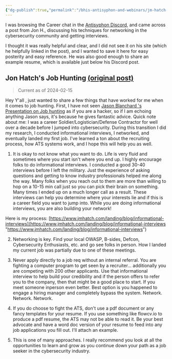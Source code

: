 ```yaml
---
{"dg-publish":true,"permalink":"/bhis-antisyphon-and-webinars/jm-hatch-hiring/"}
---
```


I was browsing the Career chat in the [Antisyphon Discord](https://discord.gg/antisyphon), and came across a post from Jon H., discussing his techniques for networking in the cybersecurity community and getting interviews. 

I thought it was really helpful and clear, and I did not see it on his site (which he helpfully linked in the post), and I wanted to save it here for easy posterity and easy reference. He was also good enough to share an example resume, which is available just below his Discord post.

## Jon Hatch's Job Hunting [(original post)](https://discord.com/channels/861923838911578143/861923839407161346/1204901150344744981)
> Current as of 2024-02-15

Hey Y'all , just wanted to share a few things that have worked for me when it comes to job hunting. First, I have not seen [Jason Blanchard 's Presentation on Job hunting](https://www.youtube.com/watch?v=LThxETdRxlQ) as if you are a hacker, so if I am echoing anything Jason says, it's because he gives fantastic advice. Quick note about me: I was a career Soldier/Logistician/Defense Contractor for well over a decade before I jumped into cybersecurity. During this transition I did my research, I conducted informational interviews, I networked, and eventually landed my first job. I've learned a ton about the recruiting process, how ATS systems work, and I hope this will help you as well.

1. It is okay to not know what you want to do. Life is very fluid and sometimes where you start isn't where you end up. I highly encourage folks to do informational interviews. I conducted a good 30-40 interviews before I left the military. Just the experience of asking questions and getting to know industry professionals helped me along the way. Many folks when you reach out to them are more than willing to hop on a 10-15 min call just so you can pick their brain on something. Many times I ended up on a much longer call as a result. These interviews can help you determine where your interests lie and if this is a career field you want to jump into. While you are doing informational interviews, you are also building your network!

Here is my process: [https://www.jmhatch.com/landing/blog/informational-interviews](https://www.jmhatch.com/landing/blog/informational-interviews "https://www.jmhatch.com/landing/blog/informational-interviews")

2. Networking is key. Find your local OWASP, B-sides, Defcon, Cybersecurity Enthusiasts, etc. and go see folks in person. How I landed my current job was partially due to one of these meetings.

3. Never apply directly to a job req without an internal referral. You are fighting a computer program to get seen by a recruiter... additionally you are competing with 200 other applicants. Use that informational interview to help build your credibility and if the person offers to refer you to the company, then that might be a good place to start. If you meet someone inperson even better. Best option is you happened to engage a hiring manager and completely bypass the system. Network. Network. Network.

4. If you do choose to fight the ATS, don't use a pdf document or any fancy templates for your resume. If you use something like flowcv.io to produce a pdf resume, the ATS may not be able to read it. Be your best advocate and have a word doc version of your resume to feed into any job applications you fill out. I'll attach an example.

5. This is one of many approaches. I really recommend you look at all the opportunities to learn and grow as you continue down your path as a job seeker in the cybersecurity industry.